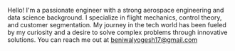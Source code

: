 Hello! I'm a passionate engineer with a strong aerospace engineering and data science background. I specialize in flight mechanics, control theory, and customer segmentation. My journey in the tech world has been fueled by my curiosity and a desire to solve complex problems through innovative solutions.
You can reach me out at beniwalyogesh17@gmail.com

<!---
beni1717/beni1717 is a ✨ special ✨ repository because its `README.md` (this file) appears on your GitHub profile.
You can click the Preview link to take a look at your changes.
--->
